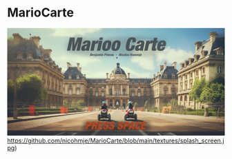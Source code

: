 # MarioCarte

![midjourney](https://github.com/nicohmje/MarioCarte/blob/main/textures/splash_screen.jpg)https://github.com/nicohmje/MarioCarte/blob/main/textures/splash_screen.jpg)
